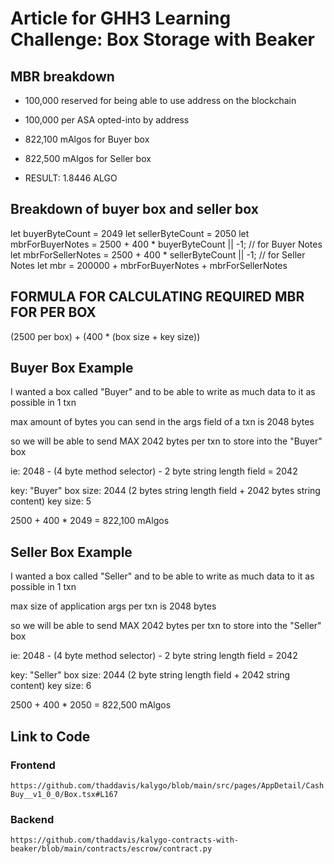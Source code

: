 # Article for GHH3 Learning Challenge: Box Storage with Beaker

## MBR breakdown

- 100,000 reserved for being able to use address on the blockchain
- 100,000 per ASA opted-into by address
- 822,100 mAlgos for Buyer box
- 822,500 mAlgos for Seller box

- RESULT: 1.8446 ALGO

## Breakdown of buyer box and seller box

let buyerByteCount = 2049
let sellerByteCount = 2050
let mbrForBuyerNotes = 2500 + 400 * buyerByteCount || -1; // for Buyer Notes
let mbrForSellerNotes = 2500 + 400 * sellerByteCount || -1; // for Seller Notes
let mbr = 200000 + mbrForBuyerNotes + mbrForSellerNotes

## FORMULA FOR CALCULATING REQUIRED MBR FOR PER BOX

(2500 per box) + (400 * (box size + key size))

## Buyer Box Example

I wanted a box called "Buyer" and to be able to write as much data to it as possible in 1 txn

max amount of bytes you can send in the args field of a txn is 2048 bytes

so we will be able to send MAX 2042 bytes per txn to store into the "Buyer" box

ie: 2048 - (4 byte method selector) - 2 byte string length field = 2042

key: "Buyer"
box size: 2044 (2 bytes string length field + 2042 bytes string content)
key size: 5

2500 + 400 * 2049 = 822,100 mAlgos

## Seller Box Example

I wanted a box called "Seller" and to be able to write as much data to it as possible in 1 txn

max size of application args per txn is 2048 bytes

so we will be able to send MAX 2042 bytes per txn to store into the "Seller" box

ie: 2048 - (4 byte method selector) - 2 byte string length field = 2042

key: "Seller"
box size: 2044 (2 byte string length field + 2042 string content)
key size: 6

2500 + 400 * 2050 = 822,500 mAlgos

## Link to Code

### Frontend

`https://github.com/thaddavis/kalygo/blob/main/src/pages/AppDetail/CashBuy__v1_0_0/Box.tsx#L167`

### Backend

`https://github.com/thaddavis/kalygo-contracts-with-beaker/blob/main/contracts/escrow/contract.py`

